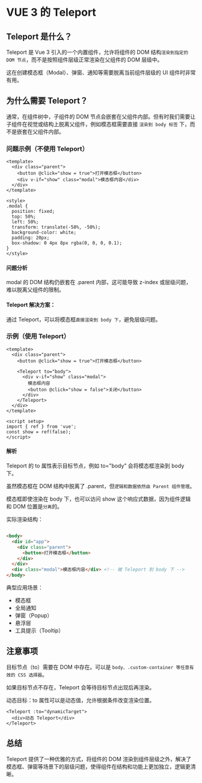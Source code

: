 # VUE 3 的 Teleport

## Teleport 是什么？

Teleport 是 Vue 3 引入的一个内置组件，允许将组件的 DOM 结构`渲染到指定的 DOM 节点`，而不是按照组件层级正常渲染在父组件的 DOM 层级中。

这在创建模态框（Modal）、弹窗、通知等需要脱离当前组件层级的 UI 组件时非常有用。

## 为什么需要 Teleport？

通常，在组件树中，子组件的 DOM 节点会嵌套在父组件内部。但有时我们需要让子组件在视觉或结构上脱离父组件，例如模态框需要直接 `渲染到 body 标签` 下，而不是嵌套在父组件内部。

### 问题示例（不使用 Teleport）

```vue
<template>
  <div class="parent">
    <button @click="show = true">打开模态框</button>
    <div v-if="show" class="modal">模态框内容</div>
  </div>
</template>

<style>
.modal {
  position: fixed;
  top: 50%;
  left: 50%;
  transform: translate(-50%, -50%);
  background-color: white;
  padding: 20px;
  box-shadow: 0 4px 8px rgba(0, 0, 0, 0.1);
}
</style>
```

#### 问题分析

modal 的 DOM 结构仍嵌套在 .parent 内部，这可能导致 z-index 或层级问题，难以脱离父组件的限制。

#### Teleport 解决方案：
通过 Teleport，可以将模态框`直接渲染到 body 下`，避免层级问题。

### 示例（使用 Teleport）

```vue
<template>
  <div class="parent">
    <button @click="show = true">打开模态框</button>

    <Teleport to="body">
      <div v-if="show" class="modal">
        模态框内容
        <button @click="show = false">关闭</button>
      </div>
    </Teleport>
  </div>
</template>

<script setup>
import { ref } from 'vue';
const show = ref(false);
</script>
```

#### 解析

Teleport 的 to 属性表示目标节点，例如 to="body" 会将模态框渲染到 body 下。

虽然模态框在 DOM 结构中脱离了 .parent，但`逻辑和数据依然由 Parent 组件管理`。

模态框即使渲染在 body 下，也可以访问 show 这个响应式数据，因为组件逻辑和 DOM 位置是`分离`的。

实际渲染结构：

```html

<body>
  <div id="app">
    <div class="parent">
      <button>打开模态框</button>
    </div>
  </div>
  <div class="modal">模态框内容</div> <!-- 被 Teleport 到 body 下 -->
</body>
```

典型应用场景：

+ 模态框
+ 全局通知
+ 弹窗（Popup）
+ 悬浮层
+ 工具提示（Tooltip）

## 注意事项

目标节点（to）需要在 DOM 中存在。可以是 `body、.custom-container 等任意有效的 CSS 选择器`。

如果目标节点不存在，Teleport 会等待目标节点出现后再渲染。

动态目标：to 属性可以是动态值，允许根据条件改变渲染位置。

```vue
<Teleport :to="dynamicTarget">
  <div>动态 Teleport</div>
</Teleport>
```

## 总结

Teleport 提供了一种优雅的方式，将组件的 DOM 渲染到组件层级之外，解决了模态框、弹窗等场景下的层级问题，使得组件在结构和功能上更加独立，逻辑更清晰。
